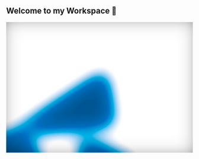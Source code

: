 ## Welcome to my Workspace 👋

<picture>
 <source media="(prefers-color-scheme: dark)" srcset="magicpattern-mesh-gradient-1719140608960.jpeg"/>
 <source media="(prefers-color-scheme: light)" srcset="magicpattern-mesh-gradient-1719140952315.jpeg"/>
 <img alt="YOUR-ALT-TEXT" src="magicpattern-mesh-gradient-1719140608960.jpeg"/>
</picture>

<!--
**pellypepper/PELLYPEPPER** is a ✨ _special_ ✨ repository because its `README.md` (this file) appears on your GitHub profile.

Here are some ideas to get you started:

- 🔭 I’m currently working on ...  
- 🌱 I’m currently learning ...
- 👯 I’m looking to collaborate on ...
- 🤔 I’m looking for help with ...
- 💬 Ask me about ...
- 📫 How to reach me: ...
- 😄 Pronouns: ...
- ⚡ Fun fact: ...
-->
